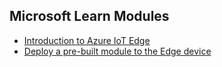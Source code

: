 ## Microsoft Learn Modules  ##

* [Introduction to Azure IoT Edge](https://docs.microsoft.com/en-us/learn/modules/introduction-iot-edge/?WT.mc_id=iot-10260-pdecarlo)
* [Deploy a pre-built module to the Edge device](https://docs.microsoft.com/en-us/learn/modules/deploy-prebuilt-module-edge-device/?WT.mc_id=iot-10260-pdecarlo)

